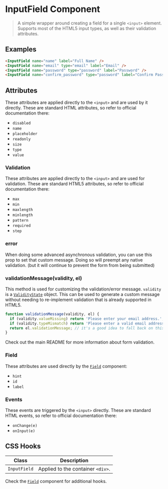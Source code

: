 
# InputField Component

> A simple wrapper around creating a field for a single `<input>` element.
> Supports most of the HTML5 input types, as well as their validation attributes.


## Examples

```html
<InputField name="name" label="Full Name" />
<InputField name="email" type="email" label="Email" />
<InputField name="password" type="password" label="Password" />
<InputField name="confirm_password" type="password" label="Confirm Password" />
```


## Attributes

These attributes are applied directly to the `<input>` and are used by it directly. These
are standard HTML attributes, so refer to official documentation there:

 * `disabled`
 * `name`
 * `placeholder`
 * `readonly`
 * `size`
 * `type`
 * `value`

### Validation

These attributes are applied directly to the `<input>` and are used for validation. These
are standard HTML5 attributes, so refer to official documentation there:

 * `max`
 * `min`
 * `maxlength`
 * `minlength`
 * `pattern`
 * `required`
 * `step`

### error

When doing some advanced asynchronous validation, you can use this prop to set that custom
message. Doing so will preempt any native validation. (but it will continue to prevent the
form from being submitted)

### validationMessage(validity, el)

This method is used for customizing the validation/error message. `validity` is a
[`ValidityState`](https://developer.mozilla.org/en-US/docs/Web/API/ValidityState) object. This
can be used to generate a custom message without needing to re-implement validation that is
already supported in HTML5.

```js
function validationMessage(validity, el) {
  if (validity.valueMissing) return 'Please enter your email address.';
  if (validity.typeMismatch) return 'Please enter a valid email address.';
  return el.validationMessage; // it's a good idea to fall back on this value
}
```

Check out the main README for more information about form validation.

### Field

These attributes are used directly by the [`Field`](../field) component:

 * `hint`
 * `id`
 * `label`

### Events

These events are triggered by the `<input>` directly. These are standard HTML events,
so refer to official documentation there:

 * `onChange(e)`
 * `onInput(e)`


## CSS Hooks

| Class | Description |
| ----- | ------- |
| `InputField` | Applied to the container `<div>`. |

Check the [`Field`](../field) component for additional hooks.
